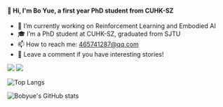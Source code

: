 
#### 👋 Hi, I'm Bo Yue, a first year PhD student from CUHK-SZ

- 🔭 I’m currently working on Reinforcement Learning and Embodied AI
- 🎓 I’m a PhD student at CUHK-SZ, graduated from SJTU
- 📫 How to reach me: 465741287@qq.com
- 🛵 Leave a comment if you have interesting stories!

<p>
<img src="https://img.shields.io/static/v1?label=Program&message=Python&color=blue"/>
<img src="https://img.shields.io/static/v1?label=Research&message=Reinfocement Learning&color=red"/>
  
<!-- <a href="xxx"><img src="https://img.shields.io/static/v1?label=Blog&message=CSDN&color=red"/></a>
<a href="xxx"><img src="https://img.shields.io/static/v1?label=Video&message=Bilibili&color=cyan"/></a> -->
  
</p>


<!-- [![Readme Card](https://github-readme-stats.vercel.app/api/pin/?username=Bobyue0118&repo=constraint_learning_new&theme=default)](https://github.com/anuraghazra/github-readme-stats) -->

![Top Langs](https://github-readme-stats-ten-gilt.vercel.app/api/top-langs/?username=Bobyue0118&layout=compact&theme=default)

![Bobyue's GitHub stats](https://github-readme-stats-ten-gilt.vercel.app/api?username=Bobyue0118&theme=default&show_icons=true)

<!-- ![Bobyue's github activity graph](https://github-readme-activity-graph.cyclic.app/graph?username=Bobyue0118&theme=react) -->

<!--
**Bobyue0118/Bobyue0118** is a ✨ _special_ ✨ repository because its `README.md` (this file) appears on your GitHub profile.

Here are some ideas to get you started:

- 🔭 I’m currently working on ...
- 🌱 I’m currently learning ...
- 👯 I’m looking to collaborate on ...
- 🤔 I’m looking for help with ...
- 💬 Ask me about ...
- 📫 How to reach me: ...
- 😄 Pronouns: ...
- ⚡ Fun fact: ...
-->

